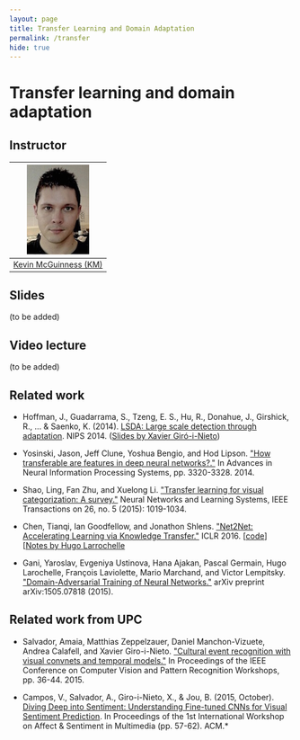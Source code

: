 ```yaml
---
layout: page
title: Transfer Learning and Domain Adaptation
permalink: /transfer
hide: true
---
```


# Transfer learning and domain adaptation

## Instructor

| ![Kevin McGuinness][KevinMcGuinness-photo]  |
|:-:|
|  [Kevin McGuinness (KM)](KevinMcGuinness-web)     |

[KevinMcGuinness-web]: https://www.insight-centre.org/users/kevin-mcguinness
[KevinMcGuinness-photo]: img/instructors/KevinMcGuinness.jpg "Kevin McGuinness"

## Slides

(to be added)

## Video lecture

(to be added)


## Related work

* Hoffman, J., Guadarrama, S., Tzeng, E. S., Hu, R., Donahue, J., Girshick, R., ... &amp; Saenko, K. (2014). [LSDA: Large scale detection through adaptation](http://lsda.berkeleyvision.org/). NIPS 2014. ([Slides by Xavier Giró-i-Nieto](https://docs.google.com/presentation/d/1Z8T6cnAnkkcc1GSvLD9tpOivJGXCOV85M3GHbtXzgbY/edit?usp=sharing))

* Yosinski, Jason, Jeff Clune, Yoshua Bengio, and Hod Lipson. ["How transferable are features in deep neural networks?."](http://papers.nips.cc/paper/5347-how-transferable-are-features-in-deep-neural-networks) In Advances in Neural Information Processing Systems, pp. 3320-3328. 2014.

* Shao, Ling, Fan Zhu, and Xuelong Li. ["Transfer learning for visual categorization: A survey."](http://dx.doi.org/10.1109/TNNLS.2014.2330900) Neural Networks and Learning Systems, IEEE Transactions on 26, no. 5 (2015): 1019-1034.

* Chen, Tianqi, Ian Goodfellow, and Jonathon Shlens. ["Net2Net: Accelerating Learning via Knowledge Transfer."](http://arxiv.org/abs/1511.05641) ICLR 2016. [[code](https://github.com/soumith/net2net.torch)] [[Notes by Hugo Larrochelle](https://www.evernote.com/shard/s189/sh/46414718-9663-440e-bbb7-65126b247b42/19688c438709251d8275d843b8158b03)

* Gani, Yaroslav, Evgeniya Ustinova, Hana Ajakan, Pascal Germain, Hugo Larochelle, François Laviolette, Mario Marchand, and Victor Lempitsky. ["Domain-Adversarial Training of Neural Networks."](http://arxiv.org/abs/1505.07818) arXiv preprint arXiv:1505.07818 (2015).

## Related work from UPC

* Salvador, Amaia, Matthias Zeppelzauer, Daniel Manchon-Vizuete, Andrea Calafell, and Xavier Giro-i-Nieto. ["Cultural event recognition with visual convnets and temporal models."](https://imatge.upc.edu/web/publications/cultural-event-recognition-visual-convnets-and-temporal-models) In Proceedings of the IEEE Conference on Computer Vision and Pattern Recognition Workshops, pp. 36-44. 2015.

* Campos, V., Salvador, A., Giro-i-Nieto, X., & Jou, B. (2015, October). [Diving Deep into Sentiment: Understanding Fine-tuned CNNs for Visual Sentiment Prediction](http://dl.acm.org/citation.cfm?id=2813530). In Proceedings of the 1st International Workshop on Affect & Sentiment in Multimedia (pp. 57-62). ACM.*
